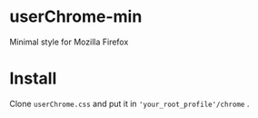 # userChrome-min
Minimal style for Mozilla Firefox
# Install
Clone `userChrome.css` and put it in `'your_root_profile'/chrome` .
